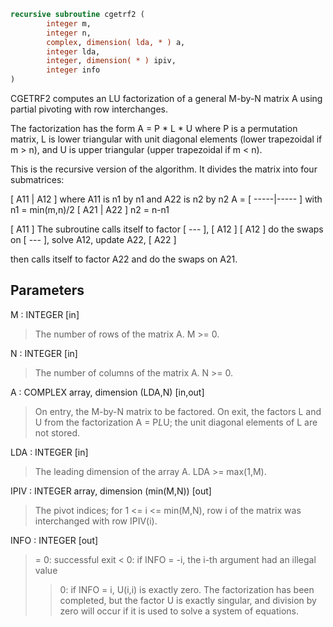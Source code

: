 ```fortran
recursive subroutine cgetrf2 (
		integer m,
		integer n,
		complex, dimension( lda, * ) a,
		integer lda,
		integer, dimension( * ) ipiv,
		integer info
)
```

CGETRF2 computes an LU factorization of a general M-by-N matrix A
using partial pivoting with row interchanges.

The factorization has the form
A = P * L * U
where P is a permutation matrix, L is lower triangular with unit
diagonal elements (lower trapezoidal if m > n), and U is upper
triangular (upper trapezoidal if m < n).

This is the recursive version of the algorithm. It divides
the matrix into four submatrices:

[  A11 | A12  ]  where A11 is n1 by n1 and A22 is n2 by n2
A = [ -----|----- ]  with n1 = min(m,n)/2
[  A21 | A22  ]       n2 = n-n1

[ A11 ]
The subroutine calls itself to factor [ --- ],
[ A12 ]
[ A12 ]
do the swaps on [ --- ], solve A12, update A22,
[ A22 ]

then calls itself to factor A22 and do the swaps on A21.

## Parameters
M : INTEGER [in]
> The number of rows of the matrix A.  M >= 0.

N : INTEGER [in]
> The number of columns of the matrix A.  N >= 0.

A : COMPLEX array, dimension (LDA,N) [in,out]
> On entry, the M-by-N matrix to be factored.
> On exit, the factors L and U from the factorization
> A = P*L*U; the unit diagonal elements of L are not stored.

LDA : INTEGER [in]
> The leading dimension of the array A.  LDA >= max(1,M).

IPIV : INTEGER array, dimension (min(M,N)) [out]
> The pivot indices; for 1 <= i <= min(M,N), row i of the
> matrix was interchanged with row IPIV(i).

INFO : INTEGER [out]
> = 0:  successful exit
> < 0:  if INFO = -i, the i-th argument had an illegal value
> > 0:  if INFO = i, U(i,i) is exactly zero. The factorization
> has been completed, but the factor U is exactly
> singular, and division by zero will occur if it is used
> to solve a system of equations.
